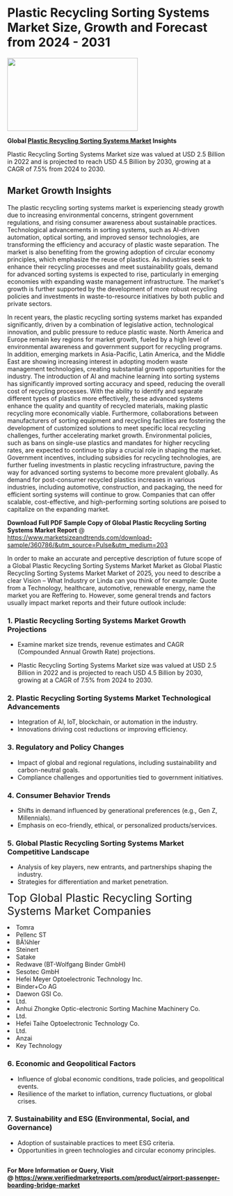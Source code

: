 <H1>Plastic Recycling Sorting Systems Market Size, Growth and Forecast from 2024 - 2031</H1><img class="aligncenter size-medium wp-image-584254" src="https://thirdeyenews.in/wp-content/uploads/2024/09/Global-Market-Research-300x168.jpeg" alt="" width="300" height="168" /><p><strong>Global&nbsp;<a href="https://www.marketsizeandtrends.com/download-sample/360786/&amp;utm_source=Pulse&amp;utm_medium=203">Plastic Recycling Sorting Systems Market</a> Insights</strong></p><p>Plastic Recycling Sorting Systems Market size was valued at USD 2.5 Billion in 2022 and is projected to reach USD 4.5 Billion by 2030, growing at a CAGR of 7.5% from 2024 to 2030.</p><p><h2>Market Growth Insights</h2> <p>The plastic recycling sorting systems market is experiencing steady growth due to increasing environmental concerns, stringent government regulations, and rising consumer awareness about sustainable practices. Technological advancements in sorting systems, such as AI-driven automation, optical sorting, and improved sensor technologies, are transforming the efficiency and accuracy of plastic waste separation. The market is also benefiting from the growing adoption of circular economy principles, which emphasize the reuse of plastics. As industries seek to enhance their recycling processes and meet sustainability goals, demand for advanced sorting systems is expected to rise, particularly in emerging economies with expanding waste management infrastructure. The market's growth is further supported by the development of more robust recycling policies and investments in waste-to-resource initiatives by both public and private sectors. </p> <p>In recent years, the plastic recycling sorting systems market has expanded significantly, driven by a combination of legislative action, technological innovation, and public pressure to reduce plastic waste. North America and Europe remain key regions for market growth, fueled by a high level of environmental awareness and government support for recycling programs. In addition, emerging markets in Asia-Pacific, Latin America, and the Middle East are showing increasing interest in adopting modern waste management technologies, creating substantial growth opportunities for the industry. The introduction of AI and machine learning into sorting systems has significantly improved sorting accuracy and speed, reducing the overall cost of recycling processes. With the ability to identify and separate different types of plastics more effectively, these advanced systems enhance the quality and quantity of recycled materials, making plastic recycling more economically viable. Furthermore, collaborations between manufacturers of sorting equipment and recycling facilities are fostering the development of customized solutions to meet specific local recycling challenges, further accelerating market growth. Environmental policies, such as bans on single-use plastics and mandates for higher recycling rates, are expected to continue to play a crucial role in shaping the market. Government incentives, including subsidies for recycling technologies, are further fueling investments in plastic recycling infrastructure, paving the way for advanced sorting systems to become more prevalent globally. As demand for post-consumer recycled plastics increases in various industries, including automotive, construction, and packaging, the need for efficient sorting systems will continue to grow. Companies that can offer scalable, cost-effective, and high-performing sorting solutions are poised to capitalize on the expanding market. </p><p><span class=""><strong>Download Full PDF Sample Copy of Global Plastic Recycling Sorting Systems Market Report</strong> @ <a href="https://www.marketsizeandtrends.com/download-sample/360786/&amp;utm_source=Pulse&amp;utm_medium=203" target="_blank">https://www.marketsizeandtrends.com/download-sample/360786/&amp;utm_source=Pulse&amp;utm_medium=203</a></span></p><p>In order to make an accurate and perceptive description of future scope of a Global&nbsp;Plastic Recycling Sorting Systems Market Market as Global&nbsp;Plastic Recycling Sorting Systems Market Market of 2025, you need to describe a clear Vision &ndash; What Industry or Linda can you think of for example: Quote from a Technology, healthcare, automotive, renewable energy, name the market you are Reffering to. However, some general trends and factors usually impact market reports and their future outlook include:</p><h3>1.&nbsp;<strong>Plastic Recycling Sorting Systems Market Growth Projections</strong></h3><ul><li>Examine market size trends, revenue estimates and CAGR (Compounded Annual Growth Rate) projections.</li><li><p>Plastic Recycling Sorting Systems Market size was valued at USD 2.5 Billion in 2022 and is projected to reach USD 4.5 Billion by 2030, growing at a CAGR of 7.5% from 2024 to 2030.</p></li></ul><h3>2.&nbsp;<strong>Plastic Recycling Sorting Systems Market Technological Advancements</strong></h3><ul><li>Integration of AI, IoT, blockchain, or automation in the industry.</li><li>Innovations driving cost reductions or improving efficiency.</li></ul><h3>3.&nbsp;<strong>Regulatory and Policy Changes</strong></h3><ul><li>Impact of global and regional regulations, including sustainability and carbon-neutral goals.</li><li>Compliance challenges and opportunities tied to government initiatives.</li></ul><h3>4.&nbsp;<strong>Consumer Behavior Trends</strong></h3><ul><li>Shifts in demand influenced by generational preferences (e.g., Gen Z, Millennials).</li><li>Emphasis on eco-friendly, ethical, or personalized products/services.</li></ul><h3>5.&nbsp;<strong>Global Plastic Recycling Sorting Systems Market Competitive Landscape</strong></h3><ul><li>Analysis of key players, new entrants, and partnerships shaping the industry.</li><li>Strategies for differentiation and market penetration.</li></ul><p data-pm-slice="1 1 []"><span style="color: inherit; font-family: inherit; font-size: 25px;">Top Global Plastic Recycling Sorting Systems Market Companies</span></p><div class="" data-test-id=""><p><li>Tomra</li><li> Pellenc ST</li><li> BÃ¼hler</li><li> Steinert</li><li> Satake</li><li> Redwave (BT-Wolfgang Binder GmbH)</li><li> Sesotec GmbH</li><li> Hefei Meyer Optoelectronic Technology Inc.</li><li> Binder+Co AG</li><li> Daewon GSI Co.</li><li> Ltd.</li><li> Anhui Zhongke Optic-electronic Sorting Machine Machinery Co.</li><li> Ltd.</li><li> Hefei Taihe Optoelectronic Technology Co.</li><li> Ltd.</li><li> Anzai</li><li> Key Technology</li></p></div><h3>6.&nbsp;<strong>Economic and Geopolitical Factors</strong></h3><ul><li>Influence of global economic conditions, trade policies, and geopolitical events.</li><li>Resilience of the market to inflation, currency fluctuations, or global crises.</li></ul><h3>7.&nbsp;<strong>Sustainability and ESG (Environmental, Social, and Governance)</strong></h3><ul><li>Adoption of sustainable practices to meet ESG criteria.</li><li>Opportunities in green technologies and circular economy principles.</li></ul><h2><strong style="font-size: 14px;">For More Information or Query, Visit @&nbsp;</strong><a style="background-color: #ffffff; font-size: 14px;" href="https://www.marketsizeandtrends.com/report/plastic-recycling-sorting-systems-market/" target="_blank">https://www.verifiedmarketreports.com/product/airport-passenger-boarding-bridge-market</a></h2>
